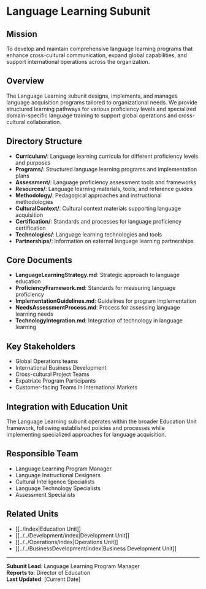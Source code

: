 # Language Learning Subunit

## Mission
To develop and maintain comprehensive language learning programs that enhance cross-cultural communication, expand global capabilities, and support international operations across the organization.

## Overview
The Language Learning subunit designs, implements, and manages language acquisition programs tailored to organizational needs. We provide structured learning pathways for various proficiency levels and specialized domain-specific language training to support global operations and cross-cultural collaboration.

## Directory Structure
- **Curriculum/**: Language learning curricula for different proficiency levels and purposes
- **Programs/**: Structured language learning programs and implementation plans
- **Assessment/**: Language proficiency assessment tools and frameworks
- **Resources/**: Language learning materials, tools, and reference guides
- **Methodology/**: Pedagogical approaches and instructional methodologies
- **CulturalContext/**: Cultural context materials supporting language acquisition
- **Certification/**: Standards and processes for language proficiency certification
- **Technologies/**: Language learning technologies and tools
- **Partnerships/**: Information on external language learning partnerships

## Core Documents
- **LanguageLearningStrategy.md**: Strategic approach to language education
- **ProficiencyFramework.md**: Standards for measuring language proficiency
- **ImplementationGuidelines.md**: Guidelines for program implementation
- **NeedsAssessmentProcess.md**: Process for assessing language learning needs
- **TechnologyIntegration.md**: Integration of technology in language learning

## Key Stakeholders
- Global Operations teams
- International Business Development
- Cross-cultural Project Teams
- Expatriate Program Participants
- Customer-facing Teams in International Markets

## Integration with Education Unit
The Language Learning subunit operates within the broader Education Unit framework, following established policies and processes while implementing specialized approaches for language acquisition.

## Responsible Team
- Language Learning Program Manager
- Language Instructional Designers
- Cultural Intelligence Specialists
- Language Technology Specialists
- Assessment Specialists

## Related Units
- [[../index|Education Unit]]
- [[../../Development/index|Development Unit]]
- [[../../Operations/index|Operations Unit]]
- [[../../BusinessDevelopment/index|Business Development Unit]]

---

**Subunit Lead**: Language Learning Program Manager  
**Reports to**: Director of Education  
**Last Updated**: [Current Date] 